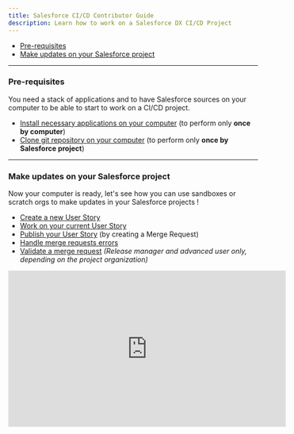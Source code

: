 ```yaml
---
title: Salesforce CI/CD Contributor Guide
description: Learn how to work on a Salesforce DX CI/CD Project
---
```

<!-- markdownlint-disable MD013 -->

- [Pre-requisites](#pre-requisites)
- [Make updates on your Salesforce project](#make-updates-on-your-salesforce-project)

___

### Pre-requisites

You need a stack of applications and to have Salesforce sources on your computer to be able to start to work on a CI/CD project.

- [Install necessary applications on your computer](salesforce-ci-cd-use-install.md) (to perform only **once by computer**)
- [Clone git repository on your computer](salesforce-ci-cd-clone-repository.md) (to perform only **once by Salesforce project**)

___

### Make updates on your Salesforce project

Now your computer is ready, let's see how you can use sandboxes or scratch orgs to make updates in your Salesforce projects !

- [Create a new User Story](salesforce-ci-cd-create-new-task.md)
- [Work on your current User Story](salesforce-ci-cd-work-on-task.md)
- [Publish your User Story](salesforce-ci-cd-publish-task.md) (by creating a Merge Request)
- [Handle merge requests errors](salesforce-ci-cd-handle-merge-request-results.md)
- [Validate a merge request](salesforce-ci-cd-validate-merge-request.md) _(Release manager and advanced user only, depending on the project organization)_

<div style="text-align:center"><iframe width="560" height="315" src="https://www.youtube.com/embed/zEYqTd2txU4" title="YouTube video player" frameborder="0" allow="accelerometer; autoplay; clipboard-write; encrypted-media; gyroscope; picture-in-picture" allowfullscreen></iframe></div>
